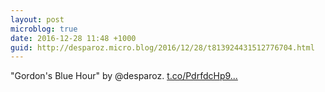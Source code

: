 ```yaml
---
layout: post
microblog: true
date: 2016-12-28 11:48 +1000
guid: http://desparoz.micro.blog/2016/12/28/t813924431512776704.html
---
```

"Gordon's Blue Hour" by @desparoz. [t.co/PdrfdcHp9...](https://t.co/PdrfdcHp9F)
